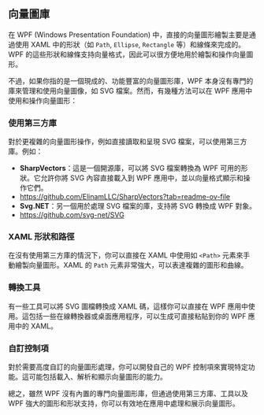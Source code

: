 ## 向量圖庫
在 WPF (Windows Presentation Foundation) 中，直接的向量圖形繪製主要是通過使用 XAML 中的形狀（如 `Path`, `Ellipse`, `Rectangle` 等）和線條來完成的。WPF 的這些形狀和線條支持向量格式，因此可以很方便地用於繪製和操作向量圖形。

不過，如果你指的是一個現成的、功能豐富的向量圖形庫，WPF 本身沒有專門的庫來管理和使用向量圖像，如 SVG 檔案。然而，有幾種方法可以在 WPF 應用中使用和操作向量圖形：

### 使用第三方庫
對於更複雜的向量圖形操作，例如直接讀取和呈現 SVG 檔案，可以使用第三方庫。例如：
- **SharpVectors**：這是一個開源庫，可以將 SVG 檔案轉換為 WPF 可用的形狀。它允許你將 SVG 內容直接載入到 WPF 應用中，並以向量格式顯示和操作它們。
- https://github.com/ElinamLLC/SharpVectors?tab=readme-ov-file
- **Svg.NET**：另一個用於處理 SVG 檔案的庫，支持將 SVG 轉換成 WPF 對象。
- https://github.com/svg-net/SVG

### XAML 形狀和路徑
在沒有使用第三方庫的情況下，你可以直接在 XAML 中使用如 `<Path>` 元素來手動繪製向量圖形。XAML 的 `Path` 元素非常強大，可以表達複雜的圖形和曲線。

### 轉換工具
有一些工具可以將 SVG 圖檔轉換成 XAML 碼，這樣你可以直接在 WPF 應用中使用。這包括一些在線轉換器或桌面應用程序，可以生成可直接粘貼到你的 WPF 應用中的 XAML。

### 自訂控制項
對於需要高度自訂的向量圖形處理，你可以開發自己的 WPF 控制項來實現特定功能。這可能包括載入、解析和顯示向量圖形的能力。

總之，雖然 WPF 沒有內置的專門向量圖形庫，但通過使用第三方庫、工具以及 WPF 強大的圖形和形狀支持，你可以有效地在應用中處理和展示向量圖形。